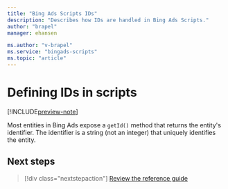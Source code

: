 ```yaml
---
title: "Bing Ads Scripts IDs"
description: "Describes how IDs are handled in Bing Ads Scripts."
author: "brapel"
manager: ehansen

ms.author: "v-brapel"
ms.service: "bingads-scripts"
ms.topic: "article"
---
```


# Defining IDs in scripts

[!INCLUDE[preview-note](../includes/preview-note.md)]

Most entities in Bing Ads expose a `getId()` method that returns the entity's identifier. The identifier is a string (not an integer) that uniquely identifies the entity.

## Next steps

> [!div class="nextstepaction"]
> [Review the reference guide](../reference/BingAdsApp.md)